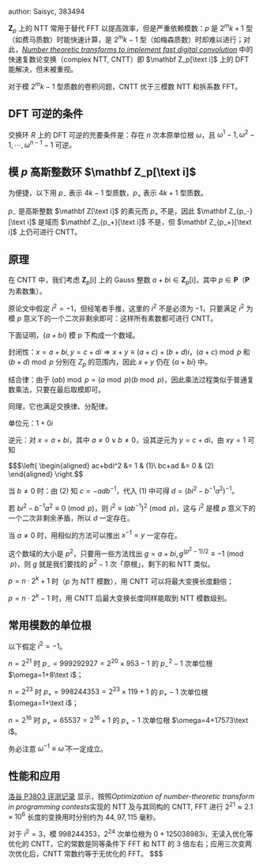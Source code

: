 author: Saisyc, 383494

$\mathbf Z_p$ 上的 NTT 常用于替代 FFT 以提高效率，但是严重依赖模数：$p$ 是 $2^mk+1$ 型（如费马质数）时能快速计算，是 $2^mk-1$ 型（如梅森质数）时却难以进行；对此，[*Number theoretic transforms to implement fast digital convolution*](https://ieeexplore.ieee.org/document/1451721) 中的快速复数论变换（complex NTT, CNTT）即 $\mathbf Z_p[\text i]$ 上的 DFT 能解决，但未被重视。

对于模 $2^mk-1$ 型质数的卷积问题，CNTT 优于三模数 NTT 和拆系数 FFT。

## DFT 可逆的条件

交换环 $R$ 上的 DFT 可逆的充要条件是：存在 $n$ 次本原单位根 $\omega$，且 $\omega^1-1,\omega^2-1,\cdots,\omega^{n-1}-1$ 可逆。

## 模 $p$ 高斯整数环 $\mathbf Z_p[\text i]$

为便捷，以下用 $p_-$ 表示 $4k-1$ 型质数，$p_+$ 表示 $4k+1$ 型质数。

$p_-$ 是高斯整数 $\mathbf Z[\text i]$ 的素元而 $p_+$ 不是，因此 $\mathbf Z_{p_-}[\text i]$ 是域而 $\mathbf Z_{p_+}[\text i]$ 不是，但 $\mathbf Z_{p_+}[\text i]$ 上仍可进行 CNTT。

## 原理

在 CNTT 中，我们考虑 $\mathbf{Z}_p[\mathrm{i}]$ 上的 Gauss 整数 $a+b\mathrm{i}\in\mathbf{Z}_p[\mathrm{i}]$，其中 $p \in \mathbf{P}$（$\mathbf{P}$ 为素数集）。

原论文中假定 $i^2=-1$，但经笔者手推，这里的 $i^2$ 不是必须为 $-1$，只要满足 $i^2$ 为模 $p$ 意义下的一个二次非剩余即可：这样所有素数都可进行 CNTT。

下面证明，$\{a+bi\}$ 模 p 下构成一个数域。

封闭性：$x = a+bi, y = c+di\Rightarrow x+y \equiv (a+c) + (b+d)i$，$(a+c) \bmod p$ 和 $(b+d) \bmod p$ 分别在 $Z_p$ 的范围内，因此 $x+y$ 仍在 $\{a+bi\}$ 中。

结合律：由于 $(ab) \bmod p = (a \bmod p) (b \bmod p)$，因此乘法过程类似于普通复数乘法，只要在最后取模即可。

同理，它也满足交换律、分配律。

单位元：$1 + 0i$

逆元：对 $x = a+bi$，其中 $a \not= 0 \vee b \not= 0$，设其逆元为 $y=c+di$，由 $xy=1$ 可知

$$$\left{ \begin{aligned}
ac+bdi^2 &= 1 & (1)\\
bc+ad &= 0 & (2)
\end{aligned} \right.$$

当 $b \not= 0$ 时：由 $(2)$ 知 $c = -adb^{-1}$，代入 $(1)$ 中可得 $d = (bi^2-b^{-1}a^2)^{-1}$。

若 $bi^2-b^{-1}a^2 \equiv 0 \pmod p$，则 $i^2 \equiv (ab^{-1})^2 \pmod p$，这与 $i^2$ 是模 $p$ 意义下的一个二次非剩余矛盾，所以 $d$ 一定存在。

当 $a \not= 0$ 时，用相似的方法可以推出 $x^{-1} = y$ 一定存在。

这个数域的大小是 $p^2$，只要用一些方法找出 $g = a+bi,g^{(p^2-1)/2} \equiv -1 \pmod p$，则 $g$ 就是我们要找的 $p^2-1$ 次「原根」，剩下的和 NTT 类似。

$p=n\cdot2^k+1$ 时（$p$ 为 NTT 模数），用 CNTT 可以将最大变换长度翻倍；

$p=n\cdot2^k-1$ 时，用 CNTT 后最大变换长度同样能取到 NTT 模数级别。

## 常用模数的单位根

以下假定 $i^2=-1$。

$n=2^{21}$ 时 $p_-=999292927=2^{20}\times953-1$ 的 $p_-^2-1$ 次单位根 $\omega=1+8\text i$；

$n=2^{23}$ 时 $p_+=998244353=2^{23}\times119+1$ 的 $p_+-1$ 次单位根 $\omega=1+\text i$；

$n=2^{16}$ 时 $p_+=65537=2^{16}+1$ 的 $p_+-1$ 次单位根 $\omega=4+17573\text i$。

务必注意 $\omega^{-1}\equiv\bar\omega$ 不一定成立。

## 性能和应用

[洛谷 P3803 评测记录](https://www.luogu.com.cn/record/list?pid=P3803&user=saisyc&page=7) 显示，按照*Optimization of number-theoretic transform in programming contests*实现的 NTT 及与其同构的 CNTT, FFT 进行 $2^{21}\approx2.1\times10^6$ 长度的变换用时分别约为 $44,97,115$ 毫秒。

对于 $i^2=3$，模 $998244353$，$2^{24}$ 次单位根为 $0+125038983i$，无读入优化等优化的 CNTT，它的常数是同等条件下 FFT 和 NTT 的 $3$ 倍左右；应用三次变两次优化后，CNTT 常数约等于无优化的 FFT。
$$$
